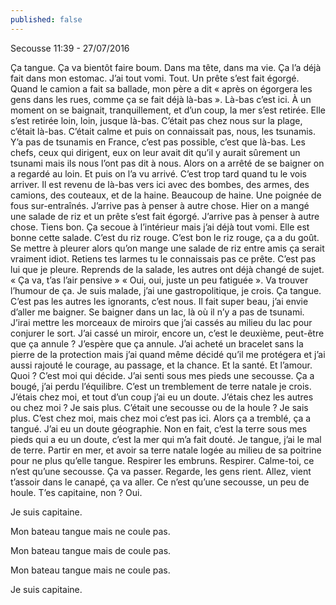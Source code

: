 ```yaml
---
published: false
---
```

Secousse
11:39 - 27/07/2016

Ça tangue. Ça va bientôt faire boum. Dans ma tête, dans ma vie. Ça l’a déjà fait dans mon estomac. J’ai tout vomi. Tout. Un prête s’est fait égorgé. Quand le camion a fait sa ballade, mon père a dit « après on égorgera les gens dans les rues, comme ça se fait déjà là-bas ». Là-bas c’est ici. À un moment on se baignait, tranquillement, et d’un coup, la mer s’est retirée. Elle s’est retirée loin, loin, jusque là-bas. C’était pas chez nous sur la plage, c’était là-bas. C’était calme et puis on connaissait pas, nous, les tsunamis. Y’a pas de tsunamis en France, c’est pas possible, c’est que là-bas. Les chefs, ceux qui dirigent, eux on leur avait dit qu’il y aurait sûrement un tsunami mais ils nous l’ont pas dit à nous. Alors on a arrêté de se baigner on a regardé au loin. Et puis on l’a vu arrivé. C’est trop tard quand tu le vois arriver. Il est revenu de là-bas vers ici avec des bombes, des armes, des camions, des couteaux, et de la haine. Beaucoup de haine. Une poignée de fous sur-entraînés. J’arrive pas à penser à autre chose. Hier on a mangé une salade de riz et un prête s’est fait égorgé. J’arrive pas à penser à autre chose. Tiens bon. Ça secoue à l’intérieur mais j’ai déjà tout vomi. Elle est bonne cette salade. C’est du riz rouge. C’est bon le riz rouge, ça a du goût. Se mettre à pleurer alors qu’on mange une salade de riz entre amis ça serait vraiment idiot. Retiens tes larmes tu le connaissais pas ce prête. C’est pas lui que je pleure. Reprends de la salade, les autres ont déjà changé de sujet. « Ça va, t’as l’air pensive » « Oui, oui, juste un peu fatiguée ». Va trouver l’humour de ça. Je suis malade, j’ai une gastropolitique, je crois. Ça tangue. C’est pas les autres les ignorants, c’est nous. Il fait super beau, j’ai envie d’aller me baigner. Se baigner dans un lac, là où il n’y a pas de tsunami. J’irai mettre les morceaux  de miroirs que j’ai cassés au milieu du lac pour conjurer le sort. J’ai cassé un miroir, encore un, c’est le deuxième, peut-être que ça annule ? J’espère que ça annule. J’ai acheté un bracelet sans la pierre de la protection mais j’ai quand même décidé qu’il me protégera et j’ai aussi rajouté le courage, au passage, et la chance. Et la santé. Et l’amour. Quoi ? C’est moi qui décide. 
J’ai senti sous mes pieds une secousse. Ça a bougé, j’ai perdu l’équilibre. C’est un tremblement de terre natale je crois. J’étais chez moi, et tout d’un coup j’ai eu un doute. J’étais chez les autres ou chez moi ? Je sais plus. C’était une secousse ou de la houle ? Je sais plus. C’est chez moi, mais chez moi c’est pas ici. Alors ça a tremblé, ça a tangué. J’ai eu un doute géographie. Non en fait, c’est la terre sous mes pieds qui a eu un doute, c’est la mer qui m’a fait douté. Je tangue, j’ai le mal de terre. Partir en mer, et avoir sa terre natale logée au milieu de sa poitrine pour ne plus qu’elle tangue. Respirer les embruns. Respirer. Calme-toi, ce n’est qu’une secousse. Ça va passer. Regarde, les gens rient. Allez, vient t’assoir dans le canapé, ça va aller. Ce n’est qu’une secousse, un peu de houle. T’es capitaine, non ? Oui. 



Je suis capitaine. 

Mon bateau tangue mais ne coule pas. 

Mon bateau tangue mais de coule pas. 

Mon bateau tangue mais ne coule pas. 

Je suis capitaine. 

